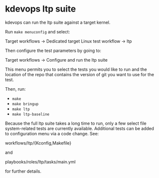 # kdevops ltp suite

kdevops can run the ltp suite against a target kernel.

Run `make menuconfig` and select:

  Target workflows -> Dedicated target Linux test workflow -> ltp

Then configure the test parameters by going to:

  Target workflows -> Configure and run the ltp suite

This menu permits you to select the tests you would like to run and
the location of the repo that contains the version of git you want
to use for the test.

Then, run:

  * `make`
  * `make bringup`
  * `make ltp`
  * `make ltp-baseline`

Because the full ltp suite takes a long time to run, only a few
select file system-related tests are currently available. Additional
tests can be added to configuration menu via a code change. See:

  workflows/ltp/{Kconfig,Makefile}

and

  playbooks/roles/ltp/tasks/main.yml

for further details.
